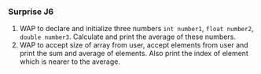 ### Surprise J6

1. WAP to declare and initialize three numbers `int number1`, `float number2`, 
`double number3`. Calculate and print the average of these numbers.
2. WAP to accept size of array from user, accept elements from user and print the sum and average of elements. Also print the index of element which is nearer to the average.